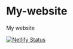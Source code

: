 # My-website
My website

[![Netlify Status](https://api.netlify.com/api/v1/badges/bf8d03cd-67a0-4f65-a7eb-1e39521501b6/deploy-status)](https://app.netlify.com/sites/drazka/deploys)
